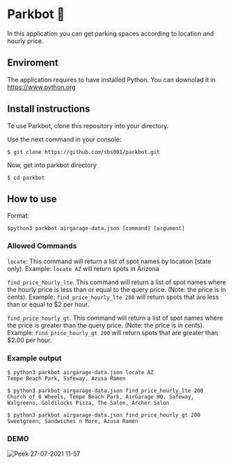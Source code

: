 # Parkbot :robot:

In this application you can get parking spaces according to location and hourly price.

## Enviroment

The application requires to have installed Python.
You can downolad it in https://www.python.org

## Install instructions

To use Parkbot, clone this repository into your directory.

Use the next command in your console:
````
$ git clone https://github.com/sbs001/parkbot.git
````
Now, get into parkbot directory

````
$ cd parkbot
````

## How to use

Format:
```
$python3 parkbot airgarage-data.json [command] [argument]
```

### Allowed Commands 

`locate`: This command will return a list of spot names by location (state only). Example: `locate AZ` will return spots in Arizona 

`find_price_hourly_lte`.  This command will return a list of spot names where the hourly price is less than or equal to the query price. (Note: the price is in cents).
 Example: `find_price_hourly_lte 200` will return spots that are less than or equal to $2 per hour.
 
 `find_price_hourly_gt`.  This command will return a list of spot names where the price is greater than the query price. (Note: the price is in cents).
 Example: `find_price_hourly_gt 200`  will return spots that are greater than $2.00 per hour.
 
 
 ### Example output

```
$ python3 parkbot airgarage-data.json locate AZ
Tempe Beach Park, Safeway, Azusa Ramen
```
```
$ python3 parkbot airgarage-data.json find_price_hourly_lte 200
Church of 8 Wheels, Tempe Beach Park, AirGarage HQ, Safeway, Walgreens, Goldilocks Pizza, The Salon, Archer Salon
```
```
$ python3 parkbot airgarage-data.json find_price_hourly_gt 200
Sweetgreen, Sandwiches n More, Azusa Ramen
```

### DEMO

![Peek 27-07-2021 11-57](https://user-images.githubusercontent.com/50562395/127177801-634e248e-bc16-4c42-b258-685e034338a7.gif)

